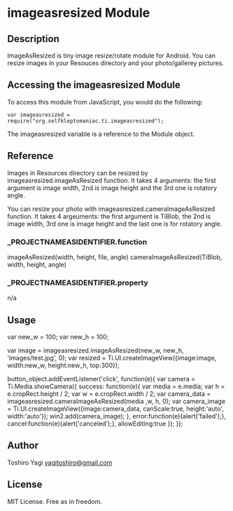 # imageasresized Module

## Description

ImageAsResized is tiny image resize/rotate module for Android. You can resize images in your Resouces directory and your photo/gallerey pictures.

## Accessing the imageasresized Module

To access this module from JavaScript, you would do the following:

	var imageasresized = require("org.selfkleptomaniac.ti.imageasresized");

The imageasresized variable is a reference to the Module object.	

## Reference

Images in Resources directory can be resized by imageasresized.imageAsResized function. It takes 4 arguments: the first argument is image width, 2nd is image height and the 3rd one is rotatory angle.

You can resize your photo with imageasresized.cameraImageAsResized function. It takes 4 argeuments: the first argument is TiBlob, the 2nd is image width, 3rd one is image height and the last one is for rotatory angle.

### ___PROJECTNAMEASIDENTIFIER__.function

  imageAsResized(width, height, file, angle)
  cameraImageAsResized(TiBlob, width, height, angle)

### ___PROJECTNAMEASIDENTIFIER__.property

n/a

## Usage

  var new_w = 100;
  var new_h = 100;
  
  var image = imageasresized.imageAsResized(new_w, new_h, 'images/test.jpg', 0);
  var resized = Ti.UI.createImageView({image:image, width:new_w, height:new_h, top:300});
  
  
  button_object.addEventListener('click', function(e){
      var camera = Ti.Media.showCamera({
          success: function(e){
              var media = e.media;
              var h = e.cropRect.height / 2;
              var w = e.cropRect.width / 2;
              var camera_data = imageasresized.cameraImageAsResized(media ,w, h, 0);
              var camera_image = Ti.UI.createImageView({image:camera_data, canScale:true, height:'auto', width:'auto'});
              win2.add(camera_image);
          },
          error:function(e){alert('failed');},
          cancel:function(e){alert('canceled');},
          allowEditing:true
    });
  });

## Author

Toshiro Yagi
yagitoshiro@gmail.com

## License

MIT License. Free as in freedom.
